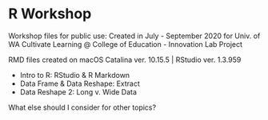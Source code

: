 # R Workshop
Workshop files for public use: Created in July - September 2020 for Univ. of WA Cultivate Learning @ College of Education - Innovation Lab Project

RMD files created on macOS Catalina ver. 10.15.5 | RStudio ver. 1.3.959

* Intro to R: RStudio & R Markdown
* Data Frame & Data Reshape: Extract
* Data Reshape 2: Long v. Wide Data

What else should I consider for other topics?
